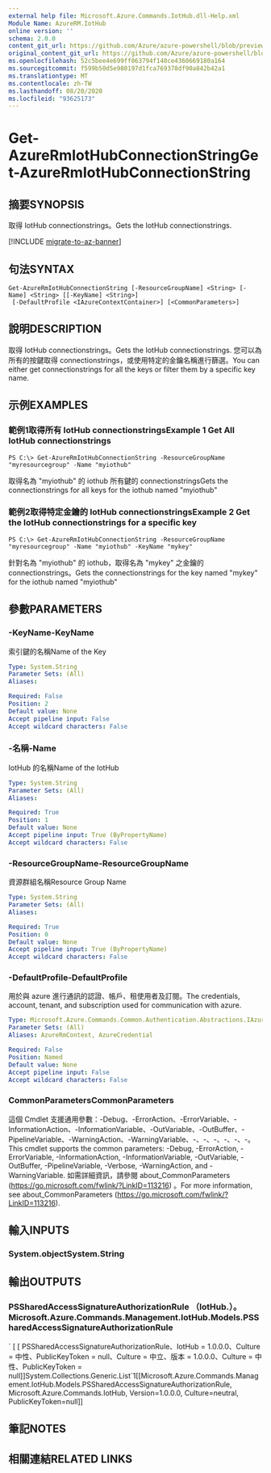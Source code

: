 ```yaml
---
external help file: Microsoft.Azure.Commands.IotHub.dll-Help.xml
Module Name: AzureRM.IotHub
online version: ''
schema: 2.0.0
content_git_url: https://github.com/Azure/azure-powershell/blob/preview/src/ResourceManager/IotHub/Commands.IotHub/help/Get-AzureRmIotHubConnectionString.md
original_content_git_url: https://github.com/Azure/azure-powershell/blob/preview/src/ResourceManager/IotHub/Commands.IotHub/help/Get-AzureRmIotHubConnectionString.md
ms.openlocfilehash: 52c5bee4e699ff063794f140ce4360669180a164
ms.sourcegitcommit: f599b50d5e980197d1fca769378df90a842b42a1
ms.translationtype: MT
ms.contentlocale: zh-TW
ms.lasthandoff: 08/20/2020
ms.locfileid: "93625173"
---
```

# <span data-ttu-id="7d554-101">Get-AzureRmIotHubConnectionString</span><span class="sxs-lookup"><span data-stu-id="7d554-101">Get-AzureRmIotHubConnectionString</span></span>

## <span data-ttu-id="7d554-102">摘要</span><span class="sxs-lookup"><span data-stu-id="7d554-102">SYNOPSIS</span></span>
<span data-ttu-id="7d554-103">取得 IotHub connectionstrings。</span><span class="sxs-lookup"><span data-stu-id="7d554-103">Gets the IotHub connectionstrings.</span></span>

[!INCLUDE [migrate-to-az-banner](../../includes/migrate-to-az-banner.md)]

## <span data-ttu-id="7d554-104">句法</span><span class="sxs-lookup"><span data-stu-id="7d554-104">SYNTAX</span></span>

```
Get-AzureRmIotHubConnectionString [-ResourceGroupName] <String> [-Name] <String> [[-KeyName] <String>]
 [-DefaultProfile <IAzureContextContainer>] [<CommonParameters>]
```

## <span data-ttu-id="7d554-105">說明</span><span class="sxs-lookup"><span data-stu-id="7d554-105">DESCRIPTION</span></span>
<span data-ttu-id="7d554-106">取得 IotHub connectionstrings。</span><span class="sxs-lookup"><span data-stu-id="7d554-106">Gets the IotHub connectionstrings.</span></span>
<span data-ttu-id="7d554-107">您可以為所有的按鍵取得 connectionstrings，或使用特定的金鑰名稱進行篩選。</span><span class="sxs-lookup"><span data-stu-id="7d554-107">You can either get connectionstrings for all the keys or filter them by a specific key name.</span></span>

## <span data-ttu-id="7d554-108">示例</span><span class="sxs-lookup"><span data-stu-id="7d554-108">EXAMPLES</span></span>

### <span data-ttu-id="7d554-109">範例1取得所有 IotHub connectionstrings</span><span class="sxs-lookup"><span data-stu-id="7d554-109">Example 1 Get All IotHub connectionstrings</span></span>
```
PS C:\> Get-AzureRmIotHubConnectionString -ResourceGroupName "myresourcegroup" -Name "myiothub"
```

<span data-ttu-id="7d554-110">取得名為 "myiothub" 的 iothub 所有鍵的 connectionstrings</span><span class="sxs-lookup"><span data-stu-id="7d554-110">Gets the connectionstrings for all keys for the iothub named "myiothub"</span></span>

### <span data-ttu-id="7d554-111">範例2取得特定金鑰的 IotHub connectionstrings</span><span class="sxs-lookup"><span data-stu-id="7d554-111">Example 2 Get the IotHub connectionstrings for a specific key</span></span>
```
PS C:\> Get-AzureRmIotHubConnectionString -ResourceGroupName "myresourcegroup" -Name "myiothub" -KeyName "mykey"
```

<span data-ttu-id="7d554-112">針對名為 "myiothub" 的 iothub，取得名為 "mykey" 之金鑰的 connectionstrings。</span><span class="sxs-lookup"><span data-stu-id="7d554-112">Gets the connectionstrings for the key named "mykey" for the iothub named "myiothub"</span></span>

## <span data-ttu-id="7d554-113">參數</span><span class="sxs-lookup"><span data-stu-id="7d554-113">PARAMETERS</span></span>

### <span data-ttu-id="7d554-114">-KeyName</span><span class="sxs-lookup"><span data-stu-id="7d554-114">-KeyName</span></span>
<span data-ttu-id="7d554-115">索引鍵的名稱</span><span class="sxs-lookup"><span data-stu-id="7d554-115">Name of the Key</span></span>

```yaml
Type: System.String
Parameter Sets: (All)
Aliases: 

Required: False
Position: 2
Default value: None
Accept pipeline input: False
Accept wildcard characters: False
```

### <span data-ttu-id="7d554-116">-名稱</span><span class="sxs-lookup"><span data-stu-id="7d554-116">-Name</span></span>
<span data-ttu-id="7d554-117">IotHub 的名稱</span><span class="sxs-lookup"><span data-stu-id="7d554-117">Name of the IotHub</span></span>

```yaml
Type: System.String
Parameter Sets: (All)
Aliases: 

Required: True
Position: 1
Default value: None
Accept pipeline input: True (ByPropertyName)
Accept wildcard characters: False
```

### <span data-ttu-id="7d554-118">-ResourceGroupName</span><span class="sxs-lookup"><span data-stu-id="7d554-118">-ResourceGroupName</span></span>
<span data-ttu-id="7d554-119">資源群組名稱</span><span class="sxs-lookup"><span data-stu-id="7d554-119">Resource Group Name</span></span>

```yaml
Type: System.String
Parameter Sets: (All)
Aliases: 

Required: True
Position: 0
Default value: None
Accept pipeline input: True (ByPropertyName)
Accept wildcard characters: False
```

### <span data-ttu-id="7d554-120">-DefaultProfile</span><span class="sxs-lookup"><span data-stu-id="7d554-120">-DefaultProfile</span></span>
<span data-ttu-id="7d554-121">用於與 azure 進行通訊的認證、帳戶、租使用者及訂閱。</span><span class="sxs-lookup"><span data-stu-id="7d554-121">The credentials, account, tenant, and subscription used for communication with azure.</span></span>

```yaml
Type: Microsoft.Azure.Commands.Common.Authentication.Abstractions.IAzureContextContainer
Parameter Sets: (All)
Aliases: AzureRmContext, AzureCredential

Required: False
Position: Named
Default value: None
Accept pipeline input: False
Accept wildcard characters: False
```

### <span data-ttu-id="7d554-122">CommonParameters</span><span class="sxs-lookup"><span data-stu-id="7d554-122">CommonParameters</span></span>
<span data-ttu-id="7d554-123">這個 Cmdlet 支援通用參數：-Debug、-ErrorAction、-ErrorVariable、-InformationAction、-InformationVariable、-OutVariable、-OutBuffer、-PipelineVariable、-WarningAction、-WarningVariable、-、-、-、-、-、-。</span><span class="sxs-lookup"><span data-stu-id="7d554-123">This cmdlet supports the common parameters: -Debug, -ErrorAction, -ErrorVariable, -InformationAction, -InformationVariable, -OutVariable, -OutBuffer, -PipelineVariable, -Verbose, -WarningAction, and -WarningVariable.</span></span> <span data-ttu-id="7d554-124">如需詳細資訊，請參閱 about_CommonParameters (https://go.microsoft.com/fwlink/?LinkID=113216) 。</span><span class="sxs-lookup"><span data-stu-id="7d554-124">For more information, see about_CommonParameters (https://go.microsoft.com/fwlink/?LinkID=113216).</span></span>

## <span data-ttu-id="7d554-125">輸入</span><span class="sxs-lookup"><span data-stu-id="7d554-125">INPUTS</span></span>

### <span data-ttu-id="7d554-126">System.object</span><span class="sxs-lookup"><span data-stu-id="7d554-126">System.String</span></span>

## <span data-ttu-id="7d554-127">輸出</span><span class="sxs-lookup"><span data-stu-id="7d554-127">OUTPUTS</span></span>

### <span data-ttu-id="7d554-128">PSSharedAccessSignatureAuthorizationRule （IotHub.）。</span><span class="sxs-lookup"><span data-stu-id="7d554-128">Microsoft.Azure.Commands.Management.IotHub.Models.PSSharedAccessSignatureAuthorizationRule</span></span>
<span data-ttu-id="7d554-129">\` \[ \[ PSSharedAccessSignatureAuthorizationRule、IotHub = 1.0.0.0、Culture = 中性、PublicKeyToken = null、Culture = 中立、版本 = 1.0.0.0、Culture = 中性、PublicKeyToken = null\]\]</span><span class="sxs-lookup"><span data-stu-id="7d554-129">System.Collections.Generic.List\`1\[\[Microsoft.Azure.Commands.Management.IotHub.Models.PSSharedAccessSignatureAuthorizationRule, Microsoft.Azure.Commands.IotHub, Version=1.0.0.0, Culture=neutral, PublicKeyToken=null\]\]</span></span>

## <span data-ttu-id="7d554-130">筆記</span><span class="sxs-lookup"><span data-stu-id="7d554-130">NOTES</span></span>

## <span data-ttu-id="7d554-131">相關連結</span><span class="sxs-lookup"><span data-stu-id="7d554-131">RELATED LINKS</span></span>

